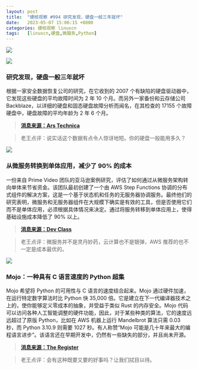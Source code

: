 ```yaml
---
layout: post
title:	"硬核观察 #994 研究发现，硬盘一般三年就坏"
date:	2023-05-07 15:06:15 +0800 
categories:	硬核观察 linuxcn 
tags:	[linuxcn,硬盘,微服务,Python]
---
```



![](/Asserts/Images//attachment/album/202305/07/150456bij4dr49h7h9rlpg.jpg)


![](/Asserts/Images//attachment/album/202305/07/150505qgsmabu28uleao8b.jpg)


### 研究发现，硬盘一般三年就坏


根据一家安全数据恢复公司的研究，在它收到的 2007 个有缺陷的硬盘驱动器中，它发现这些硬盘的平均故障时间为 2 年 10 个月。而另外一家备份和云存储公司 Backblaze，以详细的硬盘和固态硬盘故障分析而闻名，在其检查的 17155 个故障硬盘中，硬盘故障的平均年龄为 2 年 6 个月。



> 
> **[消息来源：Ars Technica](https://arstechnica.com/gadgets/2023/05/hdds-typically-fail-in-under-3-years-backblaze-study-of-17155-drives-finds/)**
> 
> 
> 



> 
> 老王点评：说实话这个数据有点令人惊讶地短。你的硬盘一般能用多久？
> 
> 
> 


![](/Asserts/Images//attachment/album/202305/07/150518mk0a16jb11w7owzl.jpg)


### 从微服务转换到单体应用，减少了 90% 的成本


一份来自 Prime Video 团队的亚马逊案例研究，评估了如何通过从微服务架构转向单体来节省资金。该团队最初创建了一个由 AWS Step Functions 协调的分布式组件的解决方案，这是一个基于状态机和任务的无服务器协调服务。最终他们的研究表明，微服务和无服务器组件在大规模下确实是有效的工具，但是否使用它们而不是单体应用，必须根据具体情况来决定。通过将服务转移到单体应用上，使得基础设施成本降低了 90% 以上。



> 
> **[消息来源：Dev Class](https://devclass.com/2023/05/05/reduce-costs-by-90-by-moving-from-microservices-to-monolith-amazon-internal-case-study-raises-eyebrows/)**
> 
> 
> 



> 
> 老王点评：微服务并不是灵丹妙药，云计算也不是银弹，AWS 推荐的也不一定是成本最优的。
> 
> 
> 


![](/Asserts/Images//attachment/album/202305/07/150532jr6obzaieep6is6h.jpg)


### Mojo：一种具有 C 语言速度的 Python 超集


Mojo 希望将 Python 的可用性与 C 语言的速度结合起来。Mojo 通过硬件加速，在运行特定数字算法时比 Python 快 35,000 倍。它是建立在下一代编译器技术之上的，使你能够定义零成本的抽象，并受益于类似 Rust 的内存安全。Mojo 代码可以访问各种人工智能调整的硬件功能，因此，对于某些种类的算法，它的速度远远超过了原版 Python，比如在 AWS 机器上运行 Mandelbrot 算法只需 0.03 秒，而 Python 3.10.9 则需要 1027 秒。有人称赞“Mojo 可能是几十年来最大的编程语言进步”。该语言还在早期开发中，仍然有一些缺失的部分，并且尚未开源。



> 
> **[消息来源：The Register](https://www.theregister.com/2023/05/05/modular_struts_its_mojo_a)**
> 
> 
> 



> 
> 老王点评：会有这种既要又要的好事吗？让我们拭目以待。
> 
> 
>
